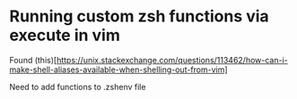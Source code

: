 # Running custom zsh functions via execute in vim

Found (this)[https://unix.stackexchange.com/questions/113462/how-can-i-make-shell-aliases-available-when-shelling-out-from-vim]

Need to add functions to .zshenv file
